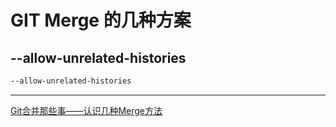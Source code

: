 # GIT Merge 的几种方案

## --allow-unrelated-histories

```bash
--allow-unrelated-histories
```

---
[Git合并那些事——认识几种Merge方法](https://morningspace.github.io/tech/git-merge-stories-1/)
